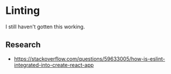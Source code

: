 # Linting

I still haven't gotten this working.

## Research

* https://stackoverflow.com/questions/59633005/how-is-eslint-integrated-into-create-react-app
